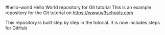 #hello-world
Hello World repository for Git tutorial
This is an example repository for the Git tutorial on https://www.w3schools.com

This repository is built step by step in the tutorial.
It is now  includes steps for GitHub
